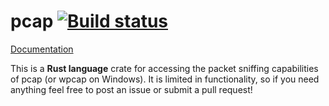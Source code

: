 # pcap [![Build status](https://api.travis-ci.org/ebfull/pcap.svg)](https://travis-ci.org/ebfull/pcap)

[Documentation](http://www.rust-ci.org/ebfull/pcap/doc/pcap/)

This is a **Rust language** crate for accessing the packet sniffing capabilities of pcap (or wpcap on Windows).
It is limited in functionality, so if you need anything feel free to post an issue or submit a pull request!

